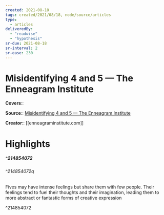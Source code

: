 ```yaml
---
created: 2021-08-18
tags: created/2021/08/18, node/source/articles
type: 
  - articles
deliveredBy: 
  - "readwise"
  - "hypothesis"
sr-due: 2021-08-18
sr-interval: 2
sr-ease: 230
---
```

# Misidentifying 4 and 5 — The Enneagram Institute

**Covers**:: 

**Source**:: [Misidentifying 4 and 5 — The Enneagram Institute](https://www.enneagraminstitute.com/misidentifying-4-and-5)

**Creator**:: [[enneagraminstitute.com]]

# Highlights
##### ^214854072



###### ^214854072q

Fives may have intense feelings but share them with few people. Their feelings tend to fuel their thoughts and their imagination, leading them to more abstract or fantastic forms of creative expression 

^214854072

